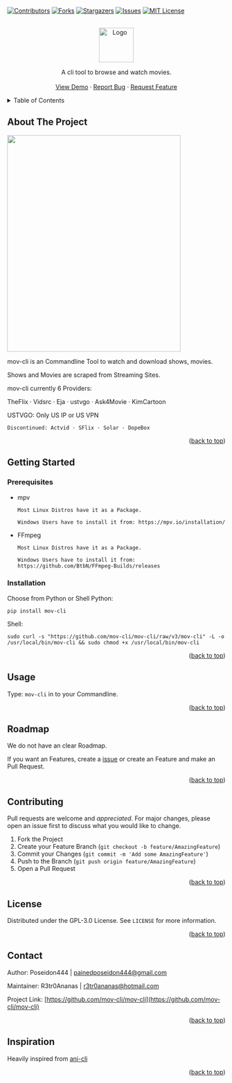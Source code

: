 
<!-- Improved compatibility of back to top link: See: https://github.com/othneildrew/Best-README-Template/pull/73 -->
<a name="readme-top"></a>
<!--
*** Thanks for checking out the Best-README-Template. If you have a suggestion
*** that would make this better, please fork the repo and create a pull request
*** or simply open an issue with the tag "enhancement".
*** Don't forget to give the project a star!
*** Thanks again! Now go create something AMAZING! :D
-->



<!-- PROJECT SHIELDS -->
<!--
*** I'm using markdown "reference style" links for readability.
*** Reference links are enclosed in brackets [ ] instead of parentheses ( ).
*** See the bottom of this document for the declaration of the reference variables
*** for contributors-url, forks-url, etc. This is an optional, concise syntax you may use.
*** https://www.markdownguide.org/basic-syntax/#reference-style-links
-->
[![Contributors][contributors-shield]][contributors-url]
[![Forks][forks-shield]][forks-url]
[![Stargazers][stars-shield]][stars-url]
[![Issues][issues-shield]][issues-url]
[![MIT License][license-shield]][license-url]



<!-- PROJECT LOGO -->
<br />
<div align="center">

  <a href="https://github.com/mov-cli/mov-cli">
    <img src="https://user-images.githubusercontent.com/83706294/194960059-a9202d72-f033-46b4-b756-3193dc54fb20.png" alt="Logo" width="80" height="80">
  </a>

  <p align="center">
    A cli tool to browse and watch movies.
    <br />
    <br />
    <a href="#about-the-project">View Demo</a>
    ·
    <a href="https://github.com/mov-cli/mov-cli/issues">Report Bug</a>
    ·
    <a href="https://github.com/mov-cli/mov-cli/issues">Request Feature</a>
  </p>
</div>



<!-- TABLE OF CONTENTS -->
<details>
  <summary>Table of Contents</summary>
  <ol>
    <li>
      <a href="#about-the-project">About The Project</a>
    </li>
    <li>
      <a href="#getting-started">Getting Started</a>
      <ul>
        <li><a href="#prerequisites">Prerequisites</a></li>
        <li><a href="#installation">Installation</a></li>
      </ul>
    </li>
    <li><a href="#usage">Usage</a></li>
    <li><a href="#roadmap">Roadmap</a></li>
    <li><a href="#contributing">Contributing</a></li>
    <li><a href="#license">License</a></li>
    <li><a href="#contact">Contact</a></li>
    <li><a href="#inspiration">inspiration</a></li>
  </ol>
</details>



<!-- ABOUT THE PROJECT -->
## About The Project
<img src="https://user-images.githubusercontent.com/64269332/183303522-9035eee7-f6a0-4ebe-8d22-753204a64efc.gif" width="400" height="500"/>

mov-cli is an Commandline Tool to watch and download shows, movies.

Shows and Movies are scraped from Streaming Sites.

mov-cli currently 6 Providers:

TheFlix · Vidsrc · Eja · ustvgo · Ask4Movie · KimCartoon

USTVGO: Only US IP or US VPN

```
Discontinued: Actvid · SFlix · Solar · DopeBox 
```
<p align="right">(<a href="#readme-top">back to top</a>)</p

<!-- GETTING STARTED -->
## Getting Started



### Prerequisites

* mpv
  ```
  Most Linux Distros have it as a Package.
  ```
  ```
  Windows Users have to install it from: https://mpv.io/installation/
  ```
* FFmpeg
	 ```
	 Most Linux Distros have it as a Package.
	 ```
	 ```
	 Windows Users have to install it from: https://github.com/BtbN/FFmpeg-Builds/releases
	```

### Installation
Choose from Python or Shell
Python:
```
pip install mov-cli
```
Shell:
```
sudo curl -s "https://github.com/mov-cli/mov-cli/raw/v3/mov-cli" -L -o /usr/local/bin/mov-cli && sudo chmod +x /usr/local/bin/mov-cli
```

<p align="right">(<a href="#readme-top">back to top</a>)</p>



<!-- USAGE EXAMPLES -->
## Usage

Type: ```mov-cli``` in to your Commandline.
<p align="right">(<a href="#readme-top">back to top</a>)</p>



<!-- ROADMAP -->
## Roadmap
We do not have an clear Roadmap.

If you want an Features, create a [issue](https://github.com/mov-cli/mov-cli/issues/new) or create an Feature and make an Pull Request.
<p align="right">(<a href="#readme-top">back to top</a>)</p>

<!-- CONTRIBUTING -->
## Contributing


Pull requests are welcome and _appreciated_. For major changes, please open an issue first to discuss what you would like to change.

1. Fork the Project
2. Create your Feature Branch (`git checkout -b feature/AmazingFeature`)
3. Commit your Changes (`git commit -m 'Add some AmazingFeature'`)
4. Push to the Branch (`git push origin feature/AmazingFeature`)
5. Open a Pull Request

<p align="right">(<a href="#readme-top">back to top</a>)</p>



<!-- LICENSE -->
## License

Distributed under the GPL-3.0 License. See `LICENSE` for more information.

<p align="right">(<a href="#readme-top">back to top</a>)</p>



<!-- CONTACT -->
## Contact

Author: Poseidon444 | painedposeidon444@gmail.com

Maintainer: R3tr0Ananas | r3tr0ananas@hotmail.com

Project Link: [https://github.com/mov-cli/mov-cli](https://github.com/mov-cli/mov-cli)

<p align="right">(<a href="#readme-top">back to top</a>)</p>



<!-- Inspiration -->
## Inspiration

Heavily inspired from [ani-cli](https://github.com/pystardust/ani-cli)

<p align="right">(<a href="#readme-top">back to top</a>)</p>



<!-- MARKDOWN LINKS & IMAGES -->
<!-- https://www.markdownguide.org/basic-syntax/#reference-style-links -->
[contributors-shield]: https://img.shields.io/github/contributors/mov-cli/mov-cli.svg?style=for-the-badge
[contributors-url]: https://github.com/mov-cli/mov-cli/graphs/contributors
[forks-shield]: https://img.shields.io/github/forks/mov-cli/mov-cli.svg?style=for-the-badge
[forks-url]: https://github.com/mov-cli/mov-cli/network/members
[stars-shield]: https://img.shields.io/github/stars/mov-cli/mov-cli.svg?style=for-the-badge
[stars-url]: https://github.com/mov-cli/mov-cli/stargazers
[issues-shield]: https://img.shields.io/github/issues/mov-cli/mov-cli.svg?style=for-the-badge
[issues-url]: https://github.com/mov-cli/mov-cli/issues
[license-shield]: https://img.shields.io/github/license/mov-cli/mov-cli.svg?style=for-the-badge
[license-url]: https://github.com/mov-cli/mov-cli/blob/master/LICENSE.txt
